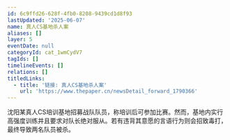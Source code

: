 ```yaml
---
id: 6c9ffd26-628f-4fb0-8208-9439cd1d8f93
lastUpdated: '2025-06-07'
name: 真人CS基地杀人案
aliases: []
layer: 5
eventDate: null
categoryId: cat_1wmCydV7
tagIds: []
timelineEvents: []
relations: []
titledLinks:
  - title: '链接: 真人CS基地杀人案'
    url: 'https://www.thepaper.cn/newsDetail_forward_1790366'
---
```

沈阳某真人CS培训基地招募战队队员，称培训后可参加比赛。然而，基地内实行高强度训练并且要求对队长绝对服从。若有违背其意愿的言语行为则会招致毒打，最终导致两名队员被杀。

